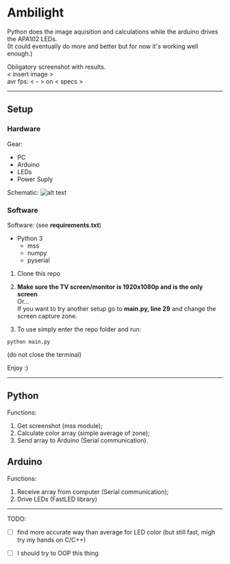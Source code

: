 # Ambilight
Python does the image aquisition and calculations while the arduino drives the APA102 LEDs.  
(It could eventually do more and better but for now it's working well enough.)

Obligatory screenshot with results.  
\< insert image \>  
avr fps: \< - \> on \< specs \>

******
## Setup
### Hardware
Gear:
- PC
- Arduino
- LEDs
- Power Suply

Schematic: 
![alt text][logo]

[logo]: https://github.com/S1lvestre/ambilight/readme-imgs/ambilight-schematic.png  "text"

### Software
Software: (see **requirements.txt**)
- Python 3
  - mss
  - numpy
  - pyserial

1. Clone this repo

2. **Make sure the TV screen/monitor is 1920x1080p and is the only screen**  
Or...  
If you want to try another setup go to **main.py, line 29** and change the screen capture zone.

3. To use simply enter the repo folder and run:
```
python main.py
```
(do not close the terminal)

Enjoy :)

******
## Python
Functions:  
1. Get screenshot (mss module);
2. Calculate color array (simple average of zone);
3. Send array to Arduino (Serial communication).

## Arduino
Functions:  
1. Receive array from computer (Serial communication);
2. Drive LEDs (FastLED library)

******
TODO:
- [ ] find more accurate way than average for LED color (but still fast, migh try my hands on C/C++)
- [ ] I should try to OOP this thing

